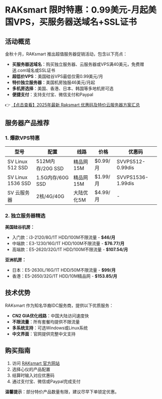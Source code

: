 # RAKsmart 限时特惠：0.99美元-月起美国VPS，买服务器送域名+SSL证书

## 活动概览

金秋十月，RAKsmart 推出超值服务器促销活动，包含以下亮点：
- **买服务器送域名**：购买独立服务器、云服务器或VPS满40美元，免费赠送.com域名或SSL证书
- **超低价VPS**：美国硅谷VPS最低仅需0.99美元/月
- **特价独立服务器**：美国机房独服46美元/月起
- **多机房选择**：美国、香港、日本、韩国等多地机房可选
- **便捷支付**：支持支付宝、微信支付和Paypal

👉 [【点击查看】2025年最新 Raksmart 优惠码及特价云服务器方案汇总](https://bit.ly/raksmart)

## 服务器产品推荐

### 1. 爆款VPS特惠

| 型号 | 配置 | 线路 | 价格 | 优惠码 |
|------|------|------|------|--------|
| SV Linux 512 SSD | 512M内存/20G SSD | 精品网15M | $0.99/月 | SVVPS512-0.99dis |
| SV Linux 1536 SSD | 1.5G内存/60G SSD | 精品网15M | $1.99/月 | SVVPS1536-1.99dis |
| SV 云服务器 | 2核/4G/40G | 大陆优化5M | $4.99/月 | - |

### 2. 独立服务器精选

**美国硅谷机房：**
- 入门款：i3-2120/8G/1T HDD/100M不限流量 - **$46/月**
- 中端款：E3-1230/16G/1T HDD/100M不限流量 - **$76.77/月**
- 高端款：E5-2620/32G/1T HDD/100M不限流量 - **$107.54/月**

**亚洲机房：**
- 日本：E5-2630L/16G/1T HDD/50M不限流量 - **$99/月**
- 香港：E5-2650/32G/1T HDD/10M精品网 - **$153.85/月**

## 技术优势

RAKsmart 作为知名华裔IDC服务商，提供以下优质服务：
- **CN2 GIA优化线路**：中国大陆访问速度快
- **不限流量**：所有套餐均提供不限流量
- **多系统支持**：可选Windows或Linux系统
- **中文界面**：官网提供完整中文支持

## 购买指南

1. 访问 [RAKsmart 官方网站](https://bit.ly/raksmart)
2. 选择心仪的产品配置
3. 结算时输入对应优惠码
4. 通过支付宝、微信或Paypal完成支付

**温馨提示**：部分特价产品数量有限，建议尽早下单锁定优惠。